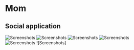 # Mom
## Social application

![Screenshots](https://github.com/nickolasdzemian/res/blob/main/blobs/Mom_Startup.jpg) ![Screenshots](https://github.com/nickolasdzemian/res/blob/main/blobs/Mom_News.jpg) ![Screenshots](https://github.com/nickolasdzemian/res/blob/main/blobs/Mom_Library.jpg) ![Screenshots](https://github.com/nickolasdzemian/res/blob/main/blobs/Mom_Msgs.jpg) ![Screenshots](https://github.com/nickolasdzemian/res/blob/main/blobs/Mom_Profile.jpg) ![Screenshots]

